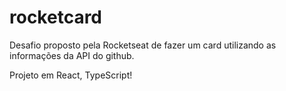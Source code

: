 # rocketcard

Desafio proposto pela Rocketseat de fazer um card utilizando as informações da API do github.

Projeto em React, TypeScript!
